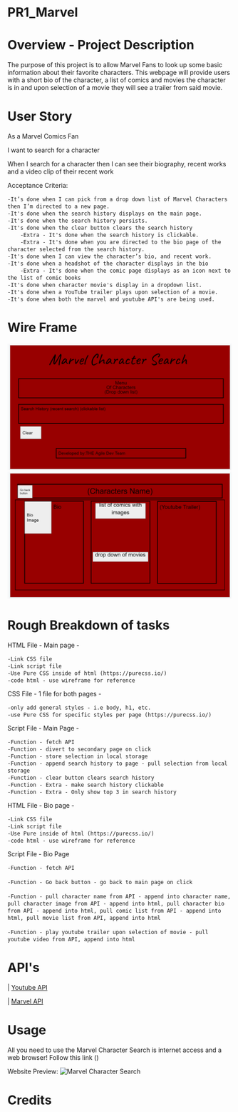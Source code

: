 # PR1_Marvel

# Overview - Project Description

The purpose of this project is to allow Marvel Fans to look up some basic information about their favorite characters. 
This webpage will provide users with a short bio of the character, a list of comics and movies the character is in and upon selection of a movie they will see a trailer from said movie. 

# User Story
As a Marvel Comics Fan

I want to search for a character

When I search for a character then I can see their biography, recent works and a video clip of their recent work

Acceptance Criteria:

    -It’s done when I can pick from a drop down list of Marvel Characters then I’m directed to a new page.
    -It's done when the search history displays on the main page.
    -It's done when the search history persists.
    -It's done when the clear button clears the search history
        -Extra - It's done when the search history is clickable.
        -Extra - It's done when you are directed to the bio page of the character selected from the search history.
    -It's done when I can view the character’s bio, and recent work.
    -It's done when a headshot of the character displays in the bio
        -Extra - It's done when the comic page displays as an icon next to the list of comic books
    -It's done when character movie's display in a dropdown list.
    -It's done when a YouTube trailer plays upon selection of a movie.
    -It's done when both the marvel and youtube API's are being used.
    

# Wire Frame
![Main_Page](./assets/images/Wireframe_1.png)
![Bio_Page](./assets/images/Wireframe_2.png)

# Rough Breakdown of tasks
HTML File - Main page -

    -Link CSS file 
    -Link script file
    -Use Pure CSS inside of html (https://purecss.io/)
    -code html - use wireframe for reference

CSS File - 1 file for both pages - 

    -only add general styles - i.e body, h1, etc.
    -use Pure CSS for specific styles per page (https://purecss.io/)

Script File - Main Page -

    -Function - fetch API 
    -Function - divert to secondary page on click 
    -Function - store selection in local storage
    -Function - append search history to page - pull selection from local storage
    -Function - clear button clears search history 
    -Function - Extra - make search history clickable
    -Function - Extra - Only show top 3 in search history

HTML File - Bio page -

    -Link CSS file 
    -Link script file
    -Use Pure inside of html (https://purecss.io/)
    -code html - use wireframe for reference

Script File - Bio Page

    -Function - fetch API

    -Function - Go back button - go back to main page on click

    -Function - pull character name from API - append into character name, pull character image from API - append into html, pull character bio from API - append into html, pull comic list from API - append into html, pull movie list from API, append into html

    -Function - play youtube trailer upon selection of movie - pull youtube video from API, append into html

# API's
| [Youtube API](https://www.youtube.com/yt/dev/api-resources.html) 

| [Marvel API](https://developer.marvel.com/) 

# Usage
All you need to use the Marvel Character Search is internet access and a web browser!
Follow this link ()

Website Preview: 
![Marvel Character Search](./Assets/images/Website_Preview.png)

# Credits